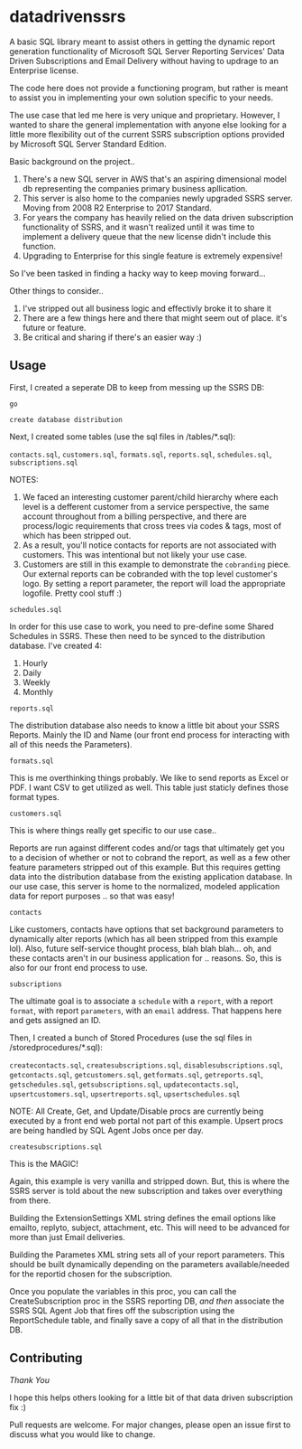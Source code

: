# datadrivenssrs

A basic SQL library meant to assist others in getting the dynamic report generation functionality of Microsoft SQL Server Reporting Services' Data Driven Subscriptions and Email Delivery without having to updrage to an Enterprise license.

The code here does not provide a functioning program, but rather is meant to assist you in implementing your own solution specific to your needs. 

The use case that led me here is very unique and proprietary. However, I wanted to share the general implementation with anyone else looking for a little more flexibility out of the current SSRS subscription options provided by Microsoft SQL Server Standard Edition. 

Basic background on the project.. 

1. There's a new SQL server in AWS that's an aspiring dimensional model db representing the companies primary business apllication.
2. This server is also home to the companies newly upgraded SSRS server. Moving from 2008 R2 Enterprise to 2017 Standard.
3. For years the company has heavily relied on the data driven subscription functionality of SSRS, and it wasn't realized until it was time to implement a delivery queue that the new license didn't include this function. 
4. Upgrading to Enterprise for this single feature is extremely expensive!

So I've been tasked in finding a hacky way to keep moving forward...

Other things to consider..

1. I've stripped out all business logic and effectivly broke it to share it
2. There are a few things here and there that might seem out of place. it's future or feature. 
3. Be critical and sharing if there's an easier way :)


## Usage

First, I created a seperate DB to keep from messing up the SSRS DB:

```use master
go

create database distribution
```


Next, I created some tables (use the sql files in /tables/*.sql):

`contacts.sql`, `customers.sql`, `formats.sql`, `reports.sql`, `schedules.sql`, `subscriptions.sql`

NOTES:

1. We faced an interesting customer parent/child hierarchy where each level is a defferent customer from a service perspective, the same account throughout from a billing perspective, and there are process/logic requirements that cross trees via codes & tags, most of which has been stripped out.
2. As a result, you'll notice contacts for reports are not associated with customers. This was intentional but not likely your use case.
3. Customers are still in this example to demonstrate the `cobranding` piece. Our external reports can be cobranded with the top level customer's logo. By setting a report parameter, the report will load the appropriate logofile. Pretty cool stuff :)

```schedules.sql```

In order for this use case to work, you need to pre-define some Shared Schedules in SSRS. These then need to be synced to the distribution database. I've created 4:

1. Hourly
2. Daily
3. Weekly
4. Monthly

```reports.sql```

The distribution database also needs to know a little bit about your SSRS Reports. Mainly the ID and Name (our front end process for interacting with all of this needs the Parameters).

```formats.sql```

This is me overthinking things probably. We like to send reports as Excel or PDF. I want CSV to get utilized as well. This table just staticly defines those format types.

```customers.sql```

This is where things really get specific to our use case..

Reports are run against different codes and/or tags that ultimately get you to a decision of whether or not to cobrand the report, as well as a few other feature parameters stripped out of this example. But this requires getting data into the distribution database from the existing application database. In our use case, this server is home to the normalized, modeled application data for report purposes .. so that was easy!

```contacts```

Like customers, contacts have options that set background parameters to dynamically alter reports (which has all been stripped from this example lol). Also, future self-service thought process, blah blah blah... oh, and these contacts aren't in our business application for .. reasons. So, this is also for our front end process to use.

```subscriptions```

The ultimate goal is to associate a `schedule` with a `report`, with a report `format`, with report `parameters`, with an `email` address. That happens here and gets assigned an ID.


Then, I created a bunch of Stored Procedures (use the sql files in /storedprocedures/*.sql):

`createcontacts.sql`, `createsubscriptions.sql`, `disablesubscriptions.sql`, `getcontacts.sql`, `getcustomers.sql`, `getformats.sql`, `getreports.sql`, `getschedules.sql`, `getsubscriptions.sql`, `updatecontacts.sql`, `upsertcustomers.sql`, `upsertreports.sql`, `upsertschedules.sql`

NOTE: All Create, Get, and Update/Disable procs are currently being executed by a front end web portal not part of this example. Upsert procs are being handled by SQL Agent Jobs once per day. 

```createsubscriptions.sql```

This is the MAGIC!

Again, this example is very vanilla and stripped down. But, this is where the SSRS server is told about the new subscription and takes over everything from there. 

Building the ExtensionSettings XML string defines the email options like emailto, replyto, subject, attachment, etc. This will need to be advanced for more than just Email deliveries. 

Building the Parametes XML string sets all of your report parameters. This should be built dynamically depending on the parameters available/needed for the reportid chosen for the subscription.

Once you populate the variables in this proc, you can call the CreateSubscription proc in the SSRS reporting DB, _and then_ associate the SSRS SQL Agent Job that fires off the subscription using the ReportSchedule table, and finally save a copy of all that in the distribution DB. 


## Contributing

*Thank You*

I hope this helps others looking for a little bit of that data driven subscription fix :)

Pull requests are welcome. For major changes, please open an issue first to discuss what you would like to change.


<!-- ## License
[MIT](https://choosealicense.com/licenses/mit/) -->
